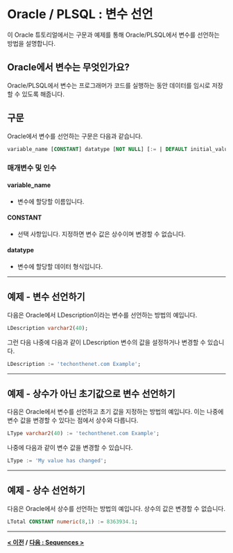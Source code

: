 # Oracle / PLSQL : 변수 선언

이 Oracle 튜토리얼에서는 구문과 예제를 통해 Oracle/PLSQL에서 변수를 선언하는 방법을 설명합니다.

## Oracle에서 변수는 무엇인가요?
Oracle/PLSQL에서 변수는 프로그래머가 코드를 실행하는 동안 데이터를 임시로 저장할 수 있도록 해줍니다.

## 구문
Oracle에서 변수를 선언하는 구문은 다음과 같습니다.
```sql
variable_name [CONSTANT] datatype [NOT NULL] [:= | DEFAULT initial_value]
```
### 매개변수 및 인수
#### **variable_name**
- 변수에 할당할 이름입니다.
#### **CONSTANT**
- 선택 사항입니다. 지정하면 변수 값은 상수이며 변경할 수 없습니다.
#### **datatype**
- 변수에 할당할 데이터 형식입니다.

---
## 예제 - 변수 선언하기
다음은 Oracle에서 LDescription이라는 변수를 선언하는 방법의 예입니다.
```sql
LDescription varchar2(40);
```
그런 다음 나중에 다음과 같이 LDescription 변수의 값을 설정하거나 변경할 수 있습니다.
```sql
LDescription := 'techonthenet.com Example';
```

---
## 예제 - 상수가 아닌 초기값으로 변수 선언하기
다음은 Oracle에서 변수를 선언하고 초기 값을 지정하는 방법의 예입니다. 이는 나중에 변수 값을 변경할 수 있다는 점에서 상수와 다릅니다.
```sql
LType varchar2(40) := 'techonthenet.com Example';
```
나중에 다음과 같이 변수 값을 변경할 수 있습니다.
```sql
LType := 'My value has changed';
```

---
## 예제 - 상수 선언하기
다음은 Oracle에서 상수를 선언하는 방법의 예입니다. 상수의 값은 변경할 수 없습니다.
```sql
LTotal CONSTANT numeric(8,1) := 8363934.1;
```

---
**[< 이전](Literals.md) / [다음 : Sequences >](Sequences.md)**